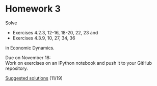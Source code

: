 Homework 3
==========

Solve

* Exercises 4.2.3, 12-16, 18-20, 22, 23 and
* Exercises 4.3.9, 10, 27, 34, 36

in Economic Dynamics.

Due on November 18:  
Work on exercises on an IPython notebook and push it to your GitHub repository.

[Suggested solutions](http://nbviewer.ipython.org/github/oyamad/theory14/blob/master/markov/edtc_ch04ex_H_solutions.ipynb)
(11/19)